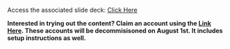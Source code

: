 Access the associated slide deck: <a>[Click Here](https://docs.google.com/presentation/d/1EbyMqd8c104xx2iG_EFJkBPGOBHRoIeDswTXAuw1MWE/edit?usp=sharing)</a>

<b>Interested in trying out the content? Claim an account using the [Link Here](https://go.dataops.live/dry-run-ai-fsi). These accounts will be decommisisoned on August 1st. It includes setup instructions as well.</b>
